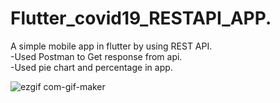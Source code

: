 # Flutter_covid19_RESTAPI_APP.<br />
A simple mobile app in flutter by using REST API.<br />
-Used Postman to Get response from api.<br />
-Used pie chart and percentage in app.<br />

![ezgif com-gif-maker](https://user-images.githubusercontent.com/65024078/229931125-ce0388b6-c759-4ef5-929e-f7a2a5abb503.gif)

